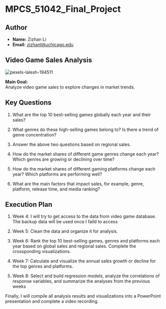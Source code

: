 # MPCS_51042_Final_Project

## **Author**

- **Name:** Zizhan Li
- **Email:** zizhanl@uchicago.edu

## **Video Game Sales Analysis**

![pexels-lalesh-194511](https://github.com/user-attachments/assets/d21883e7-15ba-4d88-abd1-421c9b3a60b6)

**Main Goal:**  
Analyze video game sales to explore changes in market trends.


## **Key Questions**

1. What are the top 10 best-selling games globally each year and their sales?

2. What genres do these high-selling games belong to? Is there a trend of genre concentration?

3. Answer the above two questions based on regional sales.

4. How do the market shares of different game genres change each year? Which genres are growing or declining over time?

5. How do the market shares of different gaming platforms change each year? Which platforms are performing well?

6. What are the main factors that impact sales, for example, genre, platform, release time, and media ranking?


## **Execution Plan**

1. Week 4: I will try to get access to the data from video game database. The backup data will be used once I faild to access

2. Week 5: Clean the data and organize it for analysis.

3. Week 6: Rank the top 10 best-selling games, genres and platforms each year based on global sales and regional sales. Complete the crossponding visualizations.

4. Week 7: Calculate and visualize the annual sales growth or decline for the top genres and platforms.

5. Week 8: Select and build regression models, analyze the correlations of response variables, and summarize the analyses from the previous weeks

Finally, I will compile all analysis results and visualizations into a PowerPoint presentation and complete a video recording.
